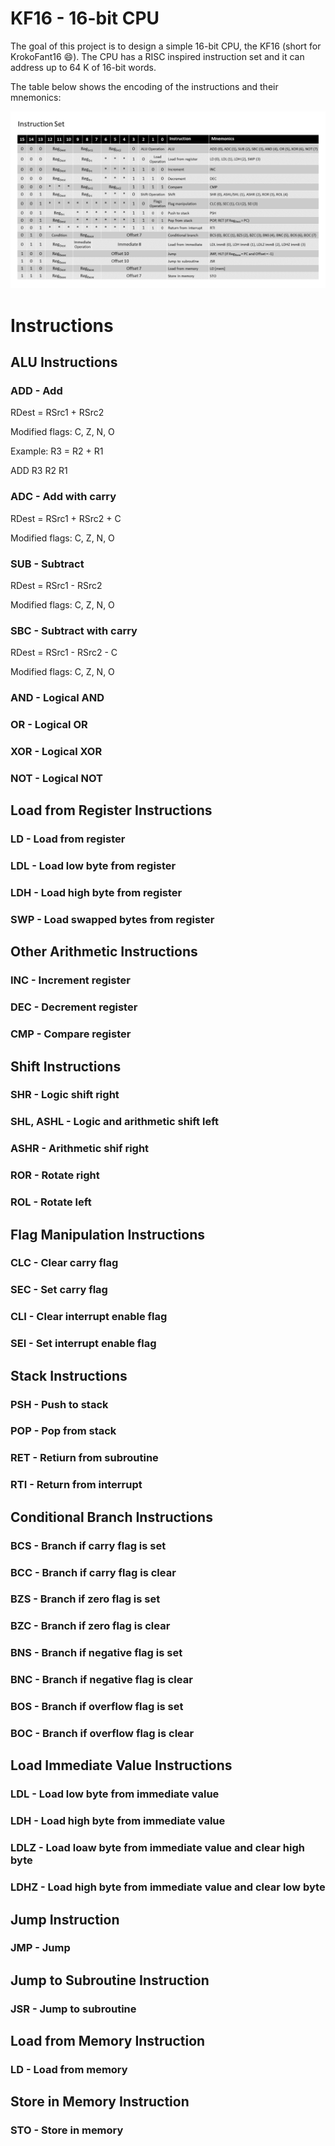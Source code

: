 # KF16 - 16-bit CPU
The goal of this project is to design a simple 16-bit CPU, the KF16 (short for KrokoFant16 :smile:).
The CPU has a RISC inspired instruction set and it can address up to 64 K of 16-bit words.

The table below shows the encoding of the instructions and their mnemonics:

![Instruction format of KF16 CPU](https://github.com/krokofant64/16BitCpu/blob/master/doc/InstructionFormat.png "KF 16 CPU instruction format")

# Instructions
## ALU Instructions
### ADD - Add
RDest = RSrc1 + RSrc2

Modified flags: C, Z, N, O

Example: R3 = R2 + R1

ADD R3 R2 R1

### ADC - Add with carry
RDest = RSrc1 + RSrc2 + C

Modified flags: C, Z, N, O

### SUB - Subtract
RDest = RSrc1 - RSrc2

Modified flags: C, Z, N, O

### SBC - Subtract with carry
RDest = RSrc1 - RSrc2 - C

Modified flags: C, Z, N, O

### AND - Logical AND
### OR - Logical OR
### XOR - Logical XOR
### NOT - Logical NOT
## Load from Register Instructions
### LD - Load from register
### LDL - Load low byte from register
### LDH - Load high byte from register
### SWP - Load swapped bytes from register
## Other Arithmetic Instructions
### INC - Increment register
### DEC - Decrement register
### CMP - Compare register
## Shift Instructions
### SHR - Logic shift right
### SHL, ASHL - Logic and arithmetic shift left
### ASHR - Arithmetic shif right
### ROR - Rotate right
### ROL - Rotate left
## Flag Manipulation Instructions
### CLC - Clear carry flag
### SEC - Set carry flag
### CLI - Clear interrupt enable flag
### SEI - Set interrupt enable flag
## Stack Instructions
### PSH - Push to stack
### POP - Pop from stack
### RET - Retiurn from subroutine
### RTI - Return from interrupt
## Conditional Branch Instructions
### BCS - Branch if carry flag is set
### BCC - Branch if carry flag is clear
### BZS - Branch if zero flag is set
### BZC - Branch if zero flag is clear
### BNS - Branch if negative flag is set
### BNC - Branch if negative flag is clear
### BOS - Branch if overflow flag is set
### BOC - Branch if overflow flag is clear
## Load Immediate Value Instructions
### LDL - Load low byte from immediate value
### LDH - Load high byte from immediate value
### LDLZ - Load loaw byte from immediate value and clear high byte
### LDHZ - Load high byte from immediate value and clear low byte
## Jump Instruction
### JMP - Jump
## Jump to Subroutine Instruction
### JSR - Jump to subroutine
## Load from Memory Instruction
### LD - Load from memory
## Store in Memory Instruction
### STO - Store in memory
